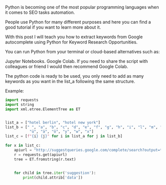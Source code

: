 Python is becoming one of the most popular programming languages when it comes to SEO tasks automation.

People use Python for many different purposes and here you can find a good tutorial if you want to learn more about it.

With this post I will teach you how to extract keywords from Google autocomplete using Python for Keyword Research Opportunities. 

You can run Python from your terminal or cloud-based alternatives such as:

Jupyter Notebooks.
Google Colab.
If you need to share the script with colleagues or friend I would then recommend Google Colab.

The python code is ready to be used, you only need to add as many keywords as you want in the list_a following the same structure.

Example:

```python
import requests
import string
import xml.etree.ElementTree as ET


list_a = ["hotel berlin", "hotel new york"]
list_b = [" ", "a", "b", "c", "d", "e", "f", "g", "h", "i", "l", "m", "n", "o", "p", "q", "r", "s", "t", "v", "z",
           "ü", "ä", "ö", "y", "w", "x"] 
list_c = [f"{i} {j}" for i in list_a for j in list_b]
               
for x in list_c:
    apiurl = "http://suggestqueries.google.com/complete/search?output=toolbar&hl=de&q=" + x
    r = requests.get(apiurl)
    tree = ET.fromstring(r.text)
    
    
    for child in tree.iter('suggestion'):
        print(child.attrib['data'])
        
